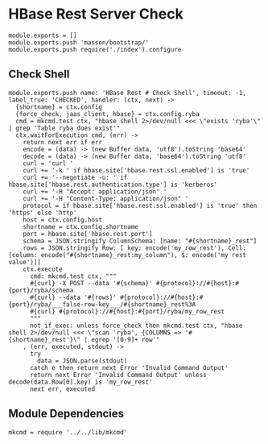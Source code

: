 
# HBase Rest Server Check

    module.exports = []
    module.exports.push 'masson/bootstrap/'
    module.exports.push require('./index').configure

## Check Shell

    module.exports.push name: 'HBase Rest # Check Shell', timeout: -1, label_true: 'CHECKED', handler: (ctx, next) ->
      {shortname} = ctx.config
      {force_check, jaas_client, hbase} = ctx.config.ryba
      cmd = mkcmd.test ctx, "hbase shell 2>/dev/null <<< \"exists 'ryba'\" | grep 'Table ryba does exist'"
      ctx.waitForExecution cmd, (err) ->
        return next err if err
        encode = (data) -> (new Buffer data, 'utf8').toString 'base64'
        decode = (data) -> (new Buffer data, 'base64').toString 'utf8'
        curl = 'curl '
        curl += '-k ' if hbase.site['hbase.rest.ssl.enabled'] is 'true'
        curl += '--negotiate -u: ' if hbase.site['hbase.rest.authentication.type'] is 'kerberos'
        curl += '-H "Accept: application/json" '
        curl += '-H "Content-Type: application/json" '
        protocol = if hbase.site['hbase.rest.ssl.enabled'] is 'true' then 'https' else 'http'
        host = ctx.config.host
        shortname = ctx.config.shortname
        port = hbase.site['hbase.rest.port']
        schema = JSON.stringify ColumnSchema: [name: "#{shortname}_rest"]
        rows = JSON.stringify Row: [ key: encode('my_row_rest'), Cell: [column: encode("#{shortname}_rest:my_column"), $: encode('my rest value')]]
        ctx.execute
          cmd: mkcmd.test ctx, """
          #{curl} -X POST --data '#{schema}' #{protocol}://#{host}:#{port}/ryba/schema
          #{curl} --data '#{rows}' #{protocol}://#{host}:#{port}/ryba/___false-row-key___/#{shortname}_rest%3A
          #{curl} #{protocol}://#{host}:#{port}/ryba/my_row_rest
          """
          not_if_exec: unless force_check then mkcmd.test ctx, "hbase shell 2>/dev/null <<< \"scan 'ryba', {COLUMNS => '#{shortname}_rest'}\" | egrep '[0-9]+ row'"
        , (err, executed, stdout) ->
          try
            data = JSON.parse(stdout)
          catch e then return next Error 'Invalid Command Output'
          return next Error 'Invalid Command Output' unless decode(data.Row[0].key) is 'my_row_rest'
          next err, executed

## Module Dependencies

    mkcmd = require '../../lib/mkcmd'


